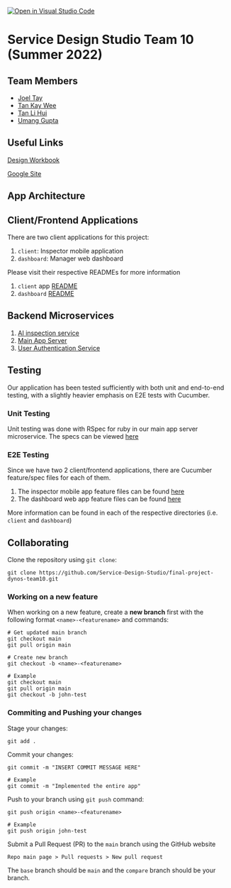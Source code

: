 [![Open in Visual Studio Code](https://classroom.github.com/assets/open-in-vscode-c66648af7eb3fe8bc4f294546bfd86ef473780cde1dea487d3c4ff354943c9ae.svg)](https://classroom.github.com/online_ide?assignment_repo_id=7980186&assignment_repo_type=AssignmentRepo)

# Service Design Studio Team 10 (Summer 2022)

## Team Members
- [Joel Tay](https://github.com/Vemrthiss)
- [Tan Kay Wee](https://github.com/kayweeee)
- [Tan Li Hui](https://github.com/t-lihui)
- [Umang Gupta](https://github.com/Usgupta)

## Useful Links
[Design Workbook](https://docs.google.com/document/d/1-uKXlpOP6CLVI-5EansNwRvN6a_DlLZMg08y4F2JBaM/edit?usp=sharing)

[Google Site](https://sites.google.com/view/group10dynostic/home)

## App Architecture

## Client/Frontend Applications
There are two client applications for this project:
1. `client`: Inspector mobile application
2. `dashboard`: Manager web dashboard

Please visit their respective READMEs for more information
1. `client` app [README](client/README.md)
2. `dashboard` [README](dashboard/README.md)

## Backend Microservices
1. [AI inspection service](AI/)
2. [Main App Server](server/)
3. [User Authentication Service](auth_service/)

## Testing
Our application has been tested sufficiently with both unit and end-to-end testing, with a slightly heavier emphasis on E2E tests with Cucumber.

### Unit Testing
Unit testing was done with RSpec for ruby in our main app server microservice. The specs can be viewed [here](server/spec)

### E2E Testing
Since we have two 2 client/frontend applications, there are Cucumber feature/spec files for each of them.
1. The inspector mobile app feature files can be found [here](client/cypress/e2e/)
2. The dashboard web app feature files can be found [here](dashboard/cypress/e2e/)

More information can be found in each of the respective directories (i.e. `client` and `dashboard`)

## Collaborating
Clone the repository using `git clone`:
```
git clone https://github.com/Service-Design-Studio/final-project-dynos-team10.git
```
### Working on a new feature

When working on a new feature, create a **new branch** first with the following format `<name>-<featurename>` and commands:
```
# Get updated main branch
git checkout main
git pull origin main

# Create new branch
git checkout -b <name>-<featurename>

# Example
git checkout main
git pull origin main
git checkout -b john-test
```

### Commiting and Pushing your changes

Stage your changes:
```
git add .
```

Commit your changes:
```
git commit -m "INSERT COMMIT MESSAGE HERE"

# Example
git commit -m "Implemented the entire app"
```

Push to your branch using `git push` command:
```
git push origin <name>-<featurename>

# Example
git push origin john-test
```

Submit a Pull Request (PR) to the `main` branch using the GitHub website
```
Repo main page > Pull requests > New pull request
```
The `base` branch should be `main` and the `compare` branch should be your branch.

